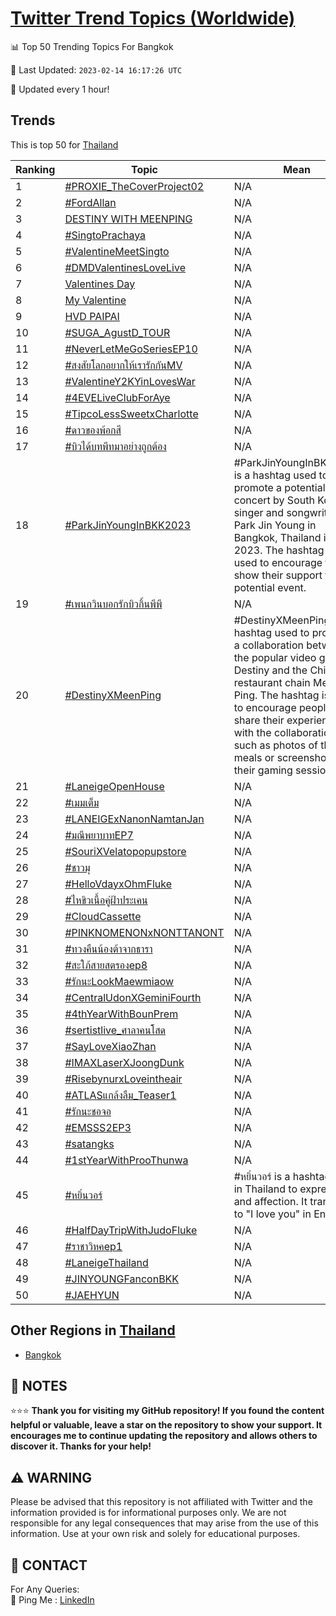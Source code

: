 [Twitter Trend Topics (Worldwide)](https://github.com/ErcinDedeoglu/Twitter-Trend-Topics)
==========


📊 Top 50 Trending Topics For Bangkok

📆 Last Updated: `2023-02-14 16:17:26 UTC`

🔧 Updated every 1 hour!


## Trends

This is top 50 for [Thailand](</Thailand>)

| Ranking | Topic | Mean |
| ------- | ------------ | ------------ |
| 1 | [#PROXIE_TheCoverProject02](http://twitter.com/search?q=%23PROXIE_TheCoverProject02) | N/A |
| 2 | [#FordAllan](http://twitter.com/search?q=%23FordAllan) | N/A |
| 3 | [DESTINY WITH MEENPING](http://twitter.com/search?q=DESTINY+WITH+MEENPING) | N/A |
| 4 | [#SingtoPrachaya](http://twitter.com/search?q=%23SingtoPrachaya) | N/A |
| 5 | [#ValentineMeetSingto](http://twitter.com/search?q=%23ValentineMeetSingto) | N/A |
| 6 | [#DMDValentinesLoveLive](http://twitter.com/search?q=%23DMDValentinesLoveLive) | N/A |
| 7 | [Valentines Day](http://twitter.com/search?q=Valentines+Day) | N/A |
| 8 | [My Valentine](http://twitter.com/search?q=My+Valentine) | N/A |
| 9 | [HVD PAIPAI](http://twitter.com/search?q=HVD+PAIPAI) | N/A |
| 10 | [#SUGA_AgustD_TOUR](http://twitter.com/search?q=%23SUGA_AgustD_TOUR) | N/A |
| 11 | [#NeverLetMeGoSeriesEP10](http://twitter.com/search?q=%23NeverLetMeGoSeriesEP10) | N/A |
| 12 | [#สงสัยโลกอยากให้เรารักกันMV](http://twitter.com/search?q=%23%e0%b8%aa%e0%b8%87%e0%b8%aa%e0%b8%b1%e0%b8%a2%e0%b9%82%e0%b8%a5%e0%b8%81%e0%b8%ad%e0%b8%a2%e0%b8%b2%e0%b8%81%e0%b9%83%e0%b8%ab%e0%b9%89%e0%b9%80%e0%b8%a3%e0%b8%b2%e0%b8%a3%e0%b8%b1%e0%b8%81%e0%b8%81%e0%b8%b1%e0%b8%99MV) | N/A |
| 13 | [#ValentineY2KYinLovesWar](http://twitter.com/search?q=%23ValentineY2KYinLovesWar) | N/A |
| 14 | [#4EVELiveClubForAye](http://twitter.com/search?q=%234EVELiveClubForAye) | N/A |
| 15 | [#TipcoLessSweetxCharlotte](http://twitter.com/search?q=%23TipcoLessSweetxCharlotte) | N/A |
| 16 | [#ดาวของพ้อกสี](http://twitter.com/search?q=%23%e0%b8%94%e0%b8%b2%e0%b8%a7%e0%b8%82%e0%b8%ad%e0%b8%87%e0%b8%9e%e0%b9%89%e0%b8%ad%e0%b8%81%e0%b8%aa%e0%b8%b5) | N/A |
| 17 | [#บิวได้บทพีทมาอย่างถูกต้อง](http://twitter.com/search?q=%23%e0%b8%9a%e0%b8%b4%e0%b8%a7%e0%b9%84%e0%b8%94%e0%b9%89%e0%b8%9a%e0%b8%97%e0%b8%9e%e0%b8%b5%e0%b8%97%e0%b8%a1%e0%b8%b2%e0%b8%ad%e0%b8%a2%e0%b9%88%e0%b8%b2%e0%b8%87%e0%b8%96%e0%b8%b9%e0%b8%81%e0%b8%95%e0%b9%89%e0%b8%ad%e0%b8%87) | N/A |
| 18 | [#ParkJinYoungInBKK2023](http://twitter.com/search?q=%23ParkJinYoungInBKK2023) | #ParkJinYoungInBKK2023 is a hashtag used to promote a potential concert by South Korean singer and songwriter Park Jin Young in Bangkok, Thailand in 2023. The hashtag is used to encourage fans to show their support for the potential event. |
| 19 | [#เพนกวินบอกรักบิวกิ้นพีพี](http://twitter.com/search?q=%23%e0%b9%80%e0%b8%9e%e0%b8%99%e0%b8%81%e0%b8%a7%e0%b8%b4%e0%b8%99%e0%b8%9a%e0%b8%ad%e0%b8%81%e0%b8%a3%e0%b8%b1%e0%b8%81%e0%b8%9a%e0%b8%b4%e0%b8%a7%e0%b8%81%e0%b8%b4%e0%b9%89%e0%b8%99%e0%b8%9e%e0%b8%b5%e0%b8%9e%e0%b8%b5) | N/A |
| 20 | [#DestinyXMeenPing](http://twitter.com/search?q=%23DestinyXMeenPing) | #DestinyXMeenPing is a hashtag used to promote a collaboration between the popular video game Destiny and the Chinese restaurant chain Meen Ping. The hashtag is used to encourage people to share their experiences with the collaboration, such as photos of their meals or screenshots of their gaming sessions. |
| 21 | [#LaneigeOpenHouse](http://twitter.com/search?q=%23LaneigeOpenHouse) | N/A |
| 22 | [#เมมเต็ม](http://twitter.com/search?q=%23%e0%b9%80%e0%b8%a1%e0%b8%a1%e0%b9%80%e0%b8%95%e0%b9%87%e0%b8%a1) | N/A |
| 23 | [#LANEIGExNanonNamtanJan](http://twitter.com/search?q=%23LANEIGExNanonNamtanJan) | N/A |
| 24 | [#มณีพยาบาทEP7](http://twitter.com/search?q=%23%e0%b8%a1%e0%b8%93%e0%b8%b5%e0%b8%9e%e0%b8%a2%e0%b8%b2%e0%b8%9a%e0%b8%b2%e0%b8%97EP7) | N/A |
| 25 | [#SouriXVelatopopupstore](http://twitter.com/search?q=%23SouriXVelatopopupstore) | N/A |
| 26 | [#ชาวมุ](http://twitter.com/search?q=%23%e0%b8%8a%e0%b8%b2%e0%b8%a7%e0%b8%a1%e0%b8%b8) | N/A |
| 27 | [#HelloVdayxOhmFluke](http://twitter.com/search?q=%23HelloVdayxOhmFluke) | N/A |
| 28 | [#ไหขิวเนื้อคู่ฝ้าประเคน](http://twitter.com/search?q=%23%e0%b9%84%e0%b8%ab%e0%b8%82%e0%b8%b4%e0%b8%a7%e0%b9%80%e0%b8%99%e0%b8%b7%e0%b9%89%e0%b8%ad%e0%b8%84%e0%b8%b9%e0%b9%88%e0%b8%9d%e0%b9%89%e0%b8%b2%e0%b8%9b%e0%b8%a3%e0%b8%b0%e0%b9%80%e0%b8%84%e0%b8%99) | N/A |
| 29 | [#CloudCassette](http://twitter.com/search?q=%23CloudCassette) | N/A |
| 30 | [#PINKNOMENONxNONTTANONT](http://twitter.com/search?q=%23PINKNOMENONxNONTTANONT) | N/A |
| 31 | [#ทวงคืนน้องต้าจากธารา](http://twitter.com/search?q=%23%e0%b8%97%e0%b8%a7%e0%b8%87%e0%b8%84%e0%b8%b7%e0%b8%99%e0%b8%99%e0%b9%89%e0%b8%ad%e0%b8%87%e0%b8%95%e0%b9%89%e0%b8%b2%e0%b8%88%e0%b8%b2%e0%b8%81%e0%b8%98%e0%b8%b2%e0%b8%a3%e0%b8%b2) | N/A |
| 32 | [#สะใภ้สายสตรองep8](http://twitter.com/search?q=%23%e0%b8%aa%e0%b8%b0%e0%b9%83%e0%b8%a0%e0%b9%89%e0%b8%aa%e0%b8%b2%e0%b8%a2%e0%b8%aa%e0%b8%95%e0%b8%a3%e0%b8%ad%e0%b8%87ep8) | N/A |
| 33 | [#รักนะLookMaewmiaow](http://twitter.com/search?q=%23%e0%b8%a3%e0%b8%b1%e0%b8%81%e0%b8%99%e0%b8%b0LookMaewmiaow) | N/A |
| 34 | [#CentralUdonXGeminiFourth](http://twitter.com/search?q=%23CentralUdonXGeminiFourth) | N/A |
| 35 | [#4thYearWithBounPrem](http://twitter.com/search?q=%234thYearWithBounPrem) | N/A |
| 36 | [#sertistlive_ศาลาคนโสด](http://twitter.com/search?q=%23sertistlive_%e0%b8%a8%e0%b8%b2%e0%b8%a5%e0%b8%b2%e0%b8%84%e0%b8%99%e0%b9%82%e0%b8%aa%e0%b8%94) | N/A |
| 37 | [#SayLoveXiaoZhan](http://twitter.com/search?q=%23SayLoveXiaoZhan) | N/A |
| 38 | [#IMAXLaserXJoongDunk](http://twitter.com/search?q=%23IMAXLaserXJoongDunk) | N/A |
| 39 | [#RisebynurxLoveintheair](http://twitter.com/search?q=%23RisebynurxLoveintheair) | N/A |
| 40 | [#ATLASแกล้งลืม_Teaser1](http://twitter.com/search?q=%23ATLAS%e0%b9%81%e0%b8%81%e0%b8%a5%e0%b9%89%e0%b8%87%e0%b8%a5%e0%b8%b7%e0%b8%a1_Teaser1) | N/A |
| 41 | [#รักนะชอจอ](http://twitter.com/search?q=%23%e0%b8%a3%e0%b8%b1%e0%b8%81%e0%b8%99%e0%b8%b0%e0%b8%8a%e0%b8%ad%e0%b8%88%e0%b8%ad) | N/A |
| 42 | [#EMSSS2EP3](http://twitter.com/search?q=%23EMSSS2EP3) | N/A |
| 43 | [#satangks](http://twitter.com/search?q=%23satangks) | N/A |
| 44 | [#1stYearWithProoThunwa](http://twitter.com/search?q=%231stYearWithProoThunwa) | N/A |
| 45 | [#หยิ่นวอร์](http://twitter.com/search?q=%23%e0%b8%ab%e0%b8%a2%e0%b8%b4%e0%b9%88%e0%b8%99%e0%b8%a7%e0%b8%ad%e0%b8%a3%e0%b9%8c) | #หยิ่นวอร์ is a hashtag used in Thailand to express love and affection. It translates to "I love you" in English. |
| 46 | [#HalfDayTripWithJudoFluke](http://twitter.com/search?q=%23HalfDayTripWithJudoFluke) | N/A |
| 47 | [#ราชาวิหคep1](http://twitter.com/search?q=%23%e0%b8%a3%e0%b8%b2%e0%b8%8a%e0%b8%b2%e0%b8%a7%e0%b8%b4%e0%b8%ab%e0%b8%84ep1) | N/A |
| 48 | [#LaneigeThailand](http://twitter.com/search?q=%23LaneigeThailand) | N/A |
| 49 | [#JINYOUNGFanconBKK](http://twitter.com/search?q=%23JINYOUNGFanconBKK) | N/A |
| 50 | [#JAEHYUN](http://twitter.com/search?q=%23JAEHYUN) | N/A |



## Other Regions in [Thailand](</Thailand>)

* [Bangkok](</Thailand/Bangkok.md>)



## 📝 NOTES

⭐⭐⭐ **Thank you for visiting my GitHub repository! If you found the content helpful or valuable, leave a star on the repository to show your support. It encourages me to continue updating the repository and allows others to discover it. Thanks for your help!**


## ⚠️ WARNING

Please be advised that this repository is not affiliated with Twitter and the information provided is for informational purposes only. We are not responsible for any legal consequences that may arise from the use of this information. Use at your own risk and solely for educational purposes.


## 📨 CONTACT

 For Any Queries:  
            🏓 Ping Me : [LinkedIn](https://www.linkedin.com/in/ercindedeoglu/)
